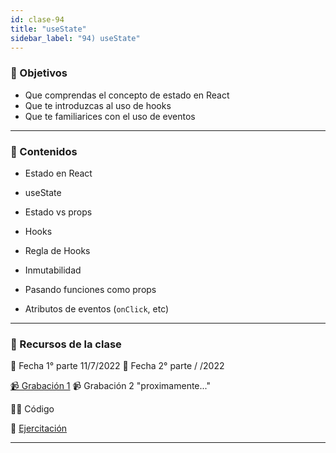 ```yaml
---
id: clase-94
title: "useState"
sidebar_label: "94) useState"
---
```


### 🏁 Objetivos

- Que comprendas el concepto de estado en React
- Que te introduzcas al uso de hooks
- Que te familiarices con el uso de eventos

---

### 📝 Contenidos

- Estado en React
- useState
- Estado vs props

- Hooks
- Regla de Hooks
- Inmutabilidad
- Pasando funciones como props
- Atributos de eventos (`onClick`, etc)

---

### 🚀 Recursos de la clase

📆 Fecha 1° parte 11/7/2022
📆 Fecha 2° parte / /2022

[📹 Grabación 1](https://us02web.zoom.us/rec/share/_pik3usYrcFa4Ugxgrc7rCoDFoDmBApXajxIqJgruCxZQM0hCcoVCT2Ob1kYDj39.FgkdQiISITCMy8hq?startTime=1657577583000)
📹 Grabación 2 "proximamente..."

👩‍💻 Código

💪 [Ejercitación](https://github.com/Ada-IT/ejercicios-frontend/tree/master/modulo-7)

---
